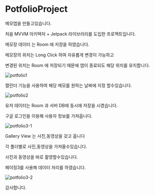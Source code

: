# PotfolioProject
메모앱을 만들고있습니다.

처음 MVVM 아키텍처 + Jetpack 라이브러리를 도입한 프로젝트입니다.

메모장 데이터 는 Room 에 저장을 하였습니다.

메모장의 위치는 Long Click 하여 자유롭게 변경이 가능하고

변경된 위치는 Room 에 저장되기 때문에 앱이 종료되도 해당 위치를 유지합니다.

![potfolio1](https://user-images.githubusercontent.com/46445272/173505328-a11f85fc-6280-4de6-9e03-319df758db2d.gif)

캘린더 기능을 사용하여 해당 메모를 원하는 날짜에 지정 할수있습니다.

![potfolio2](https://user-images.githubusercontent.com/46445272/173505356-dce8b264-0ea7-464f-882d-43f404b933de.gif)


유저 데이터는 Room 과 서버 DB에 동시에 저장을 시켰습니다.

구글 로그인을 이용해 사용자 정보를 가져옵니다.

![potfolio3-1](https://user-images.githubusercontent.com/46445272/173505484-15c271ee-bfad-416e-959c-bffcf7ae4ebf.gif)


Gallery View 는 사진,동영상을 갖고 옵니다

각 폴더별로 사진,동영상을 가져올수있습니다.

사진과 동영상을 바로 촬영할수있습니다.

페이징3를 사용해 데이터 처리를 하였습니다.

![potfolio3-2](https://user-images.githubusercontent.com/46445272/173505495-8d98f341-5eeb-4818-8f01-8bd25b075a05.gif)


감사합니다.




